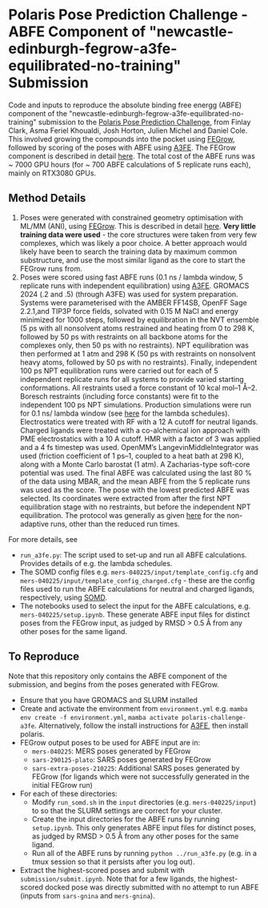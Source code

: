 # Polaris Pose Prediction Challenge - ABFE Component of "newcastle-edinburgh-fegrow-a3fe-equilibrated-no-training" Submission

Code and inputs to reproduce the absolute binding free energg (ABFE) component of the "newcastle-edinburgh-fegrow-a3fe-equilibrated-no-training" submission to the [Polaris Pose Prediction Challenge](https://polarishub.io/competitions/asap-discovery/antiviral-ligand-poses-2025), from Finlay Clark, Asma Feriel Khoualdi, Josh Horton, Julien Michel and Daniel Cole. This involved growing the compounds into the pocket using [FEGrow](https://github.com/cole-group/FEgrow), followed by scoring of the poses with ABFE using [A3FE](https://github.com/michellab/a3fe). The FEGrow component is described in detail [here](https://github.com/cole-group/polaris-fegrow/tree/main). The total cost of the ABFE runs was ~ 7000 GPU hours (for ~ 700 ABFE calculations of 5 replicate runs each), mainly on RTX3080 GPUs.

## Method Details

 1. Poses were generated with constrained geometry optimisation with ML/MM (ANI), using [FEGrow](https://github.com/cole-group/FEgrow). This is described in detail [here](https://github.com/cole-group/polaris-fegrow/tree/main). **Very little training data were used** - the core structures were taken from very few complexes, which was likely a poor choice. A better approach would likely have been to search the training data by maximum common substructure, and use the most similar ligand as the core to start the FEGrow runs from.
 2. Poses were scored using fast ABFE runs (0.1 ns / lambda window, 5 replicate runs with independent equilibration) using [A3FE](https://github.com/michellab/a3fe). GROMACS 2024 (.2 and .5) (through A3FE) was used for system preparation. Systems were parameterised with the AMBER FF14SB, OpenFF Sage 2.2.1,and TIP3P force fields, solvated with 0.15 M NaCl and energy minimized for 1000 steps, followed by equilibration in the NVT ensemble (5 ps with all nonsolvent atoms restrained and heating from 0 to 298 K, followed by 50 ps with restraints on all backbone atoms for the complexes only, then 50 ps with no restraints). NPT equilibration was then performed at 1 atm and 298 K (50 ps with restraints on nonsolvent heavy atoms, followed by 50 ps with no restraints). Finally, independent 100 ps NPT equilibration runs were carried out for each of 5 independent replicate runs for all systems to provide varied starting conformations. All restraints used a force constant of 10 kcal mol–1 Å–2. Boresch restraints (including force constants) were fit to the independent 100 ps NPT simulations. Production simulations were run for 0.1 ns/ lambda window (see [here](https://github.com/michellab/polaris-poses-challenge-fegrow-a3fe/blob/main/run_a3fe.py) for the lambda schedules). Electrostatics were treated with RF with a 12 A cutoff for neutral ligands. Charged ligands were treated with a co-alchemical ion approach with PME electrostatics with a 10 A cutoff. HMR with a factor of 3 was applied and a 4 fs timestep was used. OpenMM’s LangevinMiddleIntegrator was used (friction coefficient of 1 ps–1, coupled to a heat bath at 298 K), along with a Monte Carlo barostat (1 atm). A Zacharias-type soft-core potential was used. The final ABFE was calculated using the last 80 % of the data using MBAR, and the mean ABFE from the 5 replicate runs was used as the score. The pose with the lowest predicted ABFE was selected. Its coordinates were extracted from after the first NPT equilibration stage with no restraints, but before the independent NPT equilibration. The protocol was generally as given [here](https://pubs.acs.org/doi/full/10.1021/acs.jctc.4c00806) for the non-adaptive runs, other than the reduced run times.

For more details, see

 - `run_a3fe.py`: The script used to set-up and run all ABFE calculations. Provides details of e.g. the lambda schedules.
 - The SOMD config files e.g. `mers-040225/input/template_config.cfg` and `mers-040225/input/template_config_charged.cfg` - these are the config files used to run the ABFE calculations for neutral and charged ligands, respectively, using [SOMD](https://siremol.org/tutorials/somd/Binding_free_energy/Production.html).
 - The notebooks used to select the input for the ABFE calculations, e.g. `mers-040225/setup.ipynb`. These generate ABFE input files for distinct poses from the FEGrow input, as judged by RMSD > 0.5 Å from any other poses for the same ligand.

## To Reproduce

Note that this repository only contains the ABFE component of the submission, and begins from the poses generated with FEGrow.

 - Ensure that you have GROMACS and SLURM installed
 - Create and activate the environment from `environment.yml` e.g. `mamba env create -f environment.yml`, `mamba activate polaris-challenge-a3fe`. Alternatively, follow the install instructions for [A3FE](https://github.com/michellab/a3fe), then install polaris.
 - FEGrow output poses to be used for ABFE input are in:
    - `mers-040225`: MERS poses generated by FEGrow
    - `sars-290125-plato`: SARS poses generated by FEGrow
    - `sars-extra-poses-210225`: Additional SARS poses generated by FEGrow (for ligands which were not successfully generated in the initial FEGrow run)
- For each of these directories:
    - Modify `run_somd.sh` in the `input` directories (e.g. `mers-040225/input`) to so that the SLURM settings are correct for your cluster.
    - Create the input directories for the ABFE runs by running `setup.ipynb`. This only generates ABFE input files for distinct poses, as judged by RMSD > 0.5 Å from any other poses for the same ligand.
    - Run all of the ABFE runs by running `python ../run_a3fe.py` (e.g. in a tmux session so that it persists after you log out).
- Extract the highest-scored poses and submit with `submission/submit.ipynb`. Note that for a few ligands, the highest-scored docked pose was directly submitted with no attempt to run ABFE (inputs from `sars-gnina` and `mers-gnina`).
